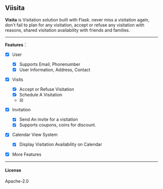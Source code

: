 ## Viisita

**Visita** is Visitation solution built with Flask. never miss a visitation again, don't fail to plan for any visitation, accept or refuse any visitation with reasons, shared visitation availability with friends and families.

----------------

**Features**：

- [x] User
    - [x] Supports Email, Phonenumber
    - [x] User Information, Address, Contact
- [x] Visits
    - [x] Accept or Refuse Visitation
    - [x] Schedule A Visitation
    - [x] 
- [x] Invitation
    - [x] Send An invite for a visitation
    - [x] Supports coupons, coins for discount.
- [x] Calendar View System
    - [x] Display Visitation Availability on Calendar
- [x] More Features


-----------------------------------
#### License

Apache-2.0

